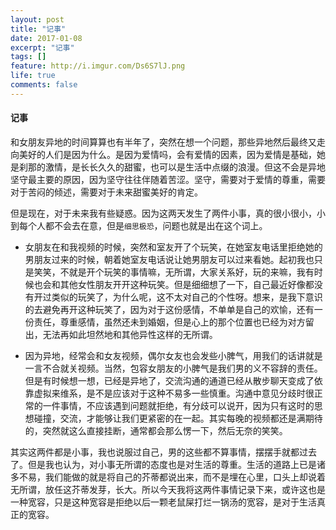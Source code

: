 ```yaml
---
layout: post
title: "记事"
date: 2017-01-08
excerpt: "记事"
tags: []
feature: http://i.imgur.com/Ds6S7lJ.png
life: true
comments: false
---
```

#### 记事
和女朋友异地的时间算算也有半年了，突然在想一个问题，那些异地然后最终又走向美好的人们是因为什么。是因为爱情吗，会有爱情的因素，因为爱情是基础，她是刹那的激情，是长长久久的甜蜜，也可以是生活中点缀的浪漫。但这不会是异地坚守最主要的原因，因为坚守往往伴随着苦涩。坚守，需要对于爱情的尊重，需要对于苦闷的倾述，需要对于未来甜蜜美好的肯定。

但是现在，对于未来我有些疑惑。因为这两天发生了两件小事，真的很小很小，小到每个人都不会去在意，但是```细思极恐```，问题也就是出在这个词上。

* 女朋友在和我视频的时候，突然和室友开了个玩笑，在她室友电话里拒绝她的男朋友过来的时候，朝着她室友电话说让她男朋友可以过来看她。起初我也只是笑笑，不就是开个玩笑的事情嘛，无所谓，大家关系好，玩的来嘛，我有时候也会和其他女性朋友开开这种玩笑。但是细细想了一下，自己最近好像都没有开过类似的玩笑了，为什么呢，这不太对自己的个性呀。想来，是我下意识的去避免再开这种玩笑了，因为对于这份感情，不单单是自己的欢愉，还有一份责任，尊重感情，虽然还未到婚姻，但是心上的那个位置也已经为对方留出，无法再如此坦然地和其他异性这样的无所谓。

* 因为异地，经常会和女友视频，偶尔女友也会发些小脾气，用我们的话讲就是一言不合就关视频。当然，包容女朋友的小脾气是我们男的义不容辞的责任。但是有时候想一想，已经是异地了，交流沟通的通道已经从散步聊天变成了依靠虚拟来维系，是不是应该对于这种不易多一些慎重。沟通中意见分歧时很正常的一件事情，不应该遇到问题就拒绝，有分歧可以说开，因为只有这时的思想碰撞，交流，才能够让我们更紧密的在一起。其实每晚的视频都还是满期待的，突然就这么直接挂断，通常都会那么愣一下，然后无奈的笑笑。

其实这两件都是小事，我也说服过自己，男的这些都不算事情，摆摆手就都过去了。但是我也认为，对小事无所谓的态度也是对生活的尊重。生活的道路上已是诸多不易，我们能做的就是将自己的芥蒂都说出来，而不是埋在心里，口头上却说着无所谓，放任这芥蒂发芽，长大。所以今天我将这两件事情记录下来，或许这也是一种宽容，只是这种宽容是拒绝以后一颗老鼠屎打烂一锅汤的宽容，是对于生活真正的宽容。
